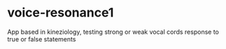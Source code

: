 # voice-resonance1
App based in kineziology, testing strong or weak vocal cords response to true or false statements 
